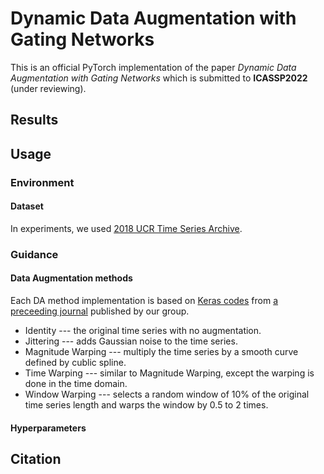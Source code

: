 # Dynamic Data Augmentation with Gating Networks
This is an official PyTorch implementation of the paper *Dynamic Data Augmentation with Gating Networks* which is submitted to **ICASSP2022** (under reviewing).  

## Results

## Usage

### Environment

#### Dataset
In experiments, we used [2018 UCR Time Series Archive](https://www.cs.ucr.edu/~eamonn/time_series_data_2018/).  

### Guidance

#### Data Augmentation methods
Each DA method implementation is based on [Keras codes](https://github.com/uchidalab/time_series_augmentation) from [a preceeding journal](https://journals.plos.org/plosone/article?id=10.1371/journal.pone.0254841) published by our group.
* Identity --- the original time series with no augmentation.  
* Jittering --- adds Gaussian noise to the time series.  
* Magnitude Warping --- multiply the time series by a smooth curve defined by cublic spline.  
* Time Warping --- similar to Magnitude Warping, except the warping is done in the time domain.  
* Window Warping --- selects a random window of 10% of the original time series length and warps the window by 0.5 to 2 times.  

#### Hyperparameters

## Citation
